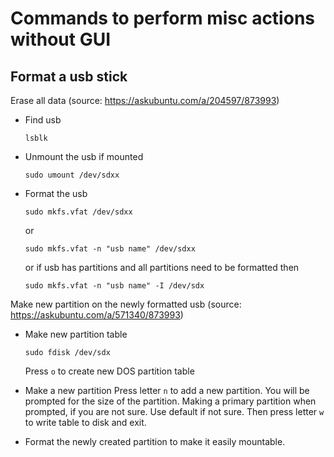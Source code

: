# Commands to perform misc actions without GUI

## Format a usb stick

Erase all data (source: https://askubuntu.com/a/204597/873993)
- Find usb
  ```
  lsblk
  ```

- Unmount the usb if mounted
  ```
  sudo umount /dev/sdxx
  ```

- Format the usb
  ```
  sudo mkfs.vfat /dev/sdxx
  ```
  or
  ```
  sudo mkfs.vfat -n "usb name" /dev/sdxx
  ```
  or if usb has partitions and all partitions need to be formatted then
  ```
  sudo mkfs.vfat -n "usb name" -I /dev/sdx
  ```

Make new partition on the newly formatted usb (source: https://askubuntu.com/a/571340/873993)
- Make new partition table
  ```
  sudo fdisk /dev/sdx
  ```
  Press `o` to create new DOS partition table

- Make a new partition
  Press letter `n` to add a new partition.
  You will be prompted for the size of the partition.
  Making a primary partition when prompted, if you are not sure. Use default if not sure.
  Then press letter `w` to write table to disk and exit.

- Format the newly created partition to make it easily mountable.
